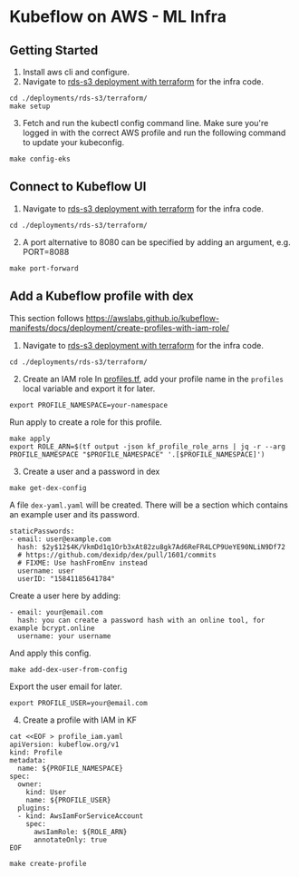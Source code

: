# Kubeflow on AWS - ML Infra

## Getting Started

1. Install aws cli and configure.
2. Navigate to [rds-s3 deployment with terraform](./deployments/rds-s3/terraform/) for the infra code. 
```
cd ./deployments/rds-s3/terraform/
make setup
```
3. Fetch and run the kubectl config command line.
Make sure you're logged in with the correct AWS profile and run the following command to update your kubeconfig.
```
make config-eks
```

## Connect to Kubeflow UI
1. Navigate to [rds-s3 deployment with terraform](./deployments/rds-s3/terraform/) for the infra code.
```
cd ./deployments/rds-s3/terraform/
```
2. A port alternative to 8080 can be specified by adding an argument, e.g. PORT=8088
```
make port-forward
```

## Add a Kubeflow profile with dex
This section follows https://awslabs.github.io/kubeflow-manifests/docs/deployment/create-profiles-with-iam-role/
1. Navigate to [rds-s3 deployment with terraform](./deployments/rds-s3/terraform/) for the infra code.
```
cd ./deployments/rds-s3/terraform/
```
2. Create an IAM role
In [profiles.tf](./deployments/rds-s3/terraform/profiles.tf), add your profile name in the `profiles` local variable and export it for later.
```
export PROFILE_NAMESPACE=your-namespace
```
Run apply to create a role for this profile.
```
make apply
export ROLE_ARN=$(tf output -json kf_profile_role_arns | jq -r --arg PROFILE_NAMESPACE "$PROFILE_NAMESPACE" '.[$PROFILE_NAMESPACE]')
```
3. Create a user and a password in dex
```
make get-dex-config
```
A file `dex-yaml.yaml` will be created. There will be a section which contains an example user and its password.
```
staticPasswords:
- email: user@example.com
  hash: $2y$12$4K/VkmDd1q1Orb3xAt82zu8gk7Ad6ReFR4LCP9UeYE90NLiN9Df72
  # https://github.com/dexidp/dex/pull/1601/commits
  # FIXME: Use hashFromEnv instead
  username: user
  userID: "15841185641784"
```
Create a user here by adding:
```
- email: your@email.com
  hash: you can create a password hash with an online tool, for example bcrypt.online
  username: your username
```
And apply this config.
```
make add-dex-user-from-config
```
Export the user email for later.
```
export PROFILE_USER=your@email.com
```
4. Create a profile with IAM in KF
```
cat <<EOF > profile_iam.yaml
apiVersion: kubeflow.org/v1
kind: Profile
metadata:
  name: ${PROFILE_NAMESPACE}
spec:
  owner:
    kind: User
    name: ${PROFILE_USER}
  plugins:
  - kind: AwsIamForServiceAccount
    spec:
      awsIamRole: ${ROLE_ARN}
      annotateOnly: true
EOF

make create-profile
```